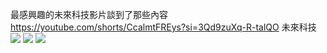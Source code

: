 最感興趣的未來科技影片談到了那些內容
https://youtube.com/shorts/CcalmtFREys?si=3Qd9zuXq-R-talQO
未來科技
![](https://s3-ap-northeast-1.amazonaws.com/g0v-hackmd-images/uploads/upload_ba086cb2b1720f8d7e309da9e2843268.png)
![](https://s3-ap-northeast-1.amazonaws.com/g0v-hackmd-images/uploads/upload_efe6ca5a02d5597734907fafc59bf469.png)
![](https://s3-ap-northeast-1.amazonaws.com/g0v-hackmd-images/uploads/upload_10db6440d52a02d20d2d1692708e3b78.png)
